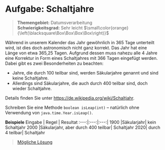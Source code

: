 # Aufgabe: Schaltjahre
> **Themengebiet:** Datumsverarbeitung  
> **Schwierigkeitsgrad:** Sehr leicht $\small\color{orange}{\left(\blacksquare\Box\Box\Box\Box\right)}$  

Während in unserem Kalender das Jahr gewöhnlich in 365 Tage unterteilt wird, ist dies doch astronomisch nicht ganz korrekt. Das Jahr hat eine Länge von etwa 365,25 Tagen. Aufgrund dessen muss nahezu alle 4 Jahre eine Korrektur in Form eines Schaltjahres mit 366 Tagen eingefügt werden. Dabei gibt es zwei Besonderheiten zu beachten:

- Jahre, die durch 100 teilbar sind, werden Säkularjahre genannt und sind keine Schaltjahre.
- Allerdings sind Säkularjahre, die auch durch 400 teilbar sind, doch wieder Schaltjahre.

Details finden Sie unter https://de.wikipedia.org/wiki/Schaltjahr.

Schreiben Sie eine Methode ```boolean isLeap(int)``` – natürlich ohne Verwendung von ```java.time.Year.isLeap()```.

**Beispiele**
Eingabe |	Regel	| Resultat
:---:|:---:|:---:|
1900	|Säkularjahr|	kein Schaltjahr
2000	|Säkularjahr, aber durch 400 teilbar|	Schaltjahr
2020|	durch 4 teilbar|	Schaltjahr


> [Mögliche Lösung](https://github.com/ShantGananian/JavaProgrammierung/blob/master/sehr%20leicht/Datumsverarbeitung/Schaltjahre/src/main/java/Schaltjahre.java)
